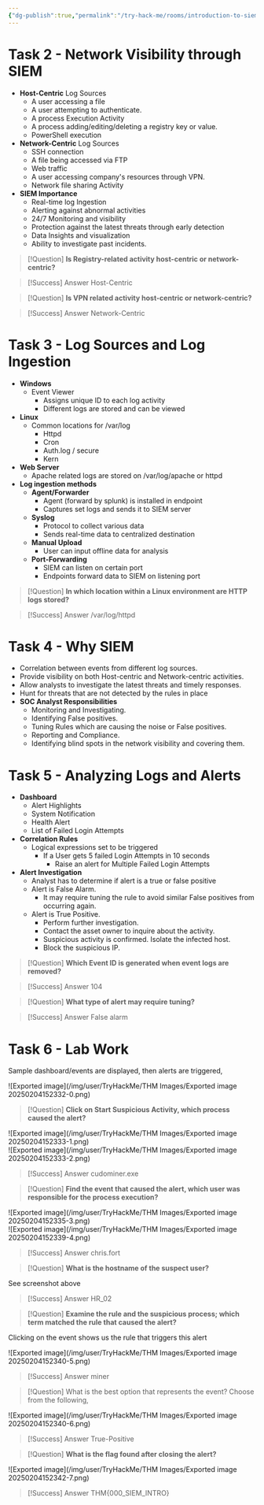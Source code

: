 ```yaml
---
{"dg-publish":true,"permalink":"/try-hack-me/rooms/introduction-to-siem/","tags":["gardenEntry"]}
---
```




# Task 2 - Network Visibility through SIEM

- **Host-Centric** Log Sources
	- A user accessing a file
	- A user attempting to authenticate.
	- A process Execution Activity
	- A process adding/editing/deleting a registry key or value.
	- PowerShell execution
- **Network-Centric** Log Sources
	- SSH connection
	- A file being accessed via FTP
	- Web traffic
	- A user accessing company's resources through VPN.
	- Network file sharing Activity
- **SIEM Importance**
	- Real-time log Ingestion
	- Alerting against abnormal activities
	- 24/7 Monitoring and visibility
	- Protection against the latest threats through early detection
	- Data Insights and visualization
	- Ability to investigate past incidents. 

> [!Question]
> **Is Registry-related activity host-centric or network-centric?** 

> [!Success] Answer
> Host-Centric

> [!Question]
> **Is VPN related activity host-centric or network-centric?** 

> [!Success] Answer
> Network-Centric
# Task 3 - Log Sources and Log Ingestion

- **Windows**
	- Event Viewer
		- Assigns unique ID to each log activity
		- Different logs are stored and can be viewed
- **Linux**
	- Common locations for /var/log
		- Httpd
		- Cron
		- Auth.log / secure
		- Kern
- **Web Server**
	- Apache related logs are stored on /var/log/apache or httpd
- **Log ingestion methods**
	- **Agent/Forwarder**
		- Agent (forward by splunk) is installed in endpoint
		- Captures set logs and sends it to SIEM server
	- **Syslog**
		- Protocol to collect various data
		- Sends real-time data to centralized destination
	- **Manual Upload**
		- User can input offline data for analysis
	- **Port-Forwarding**
	    - SIEM can listen on certain port
	    - Endpoints forward data to SIEM on listening port

> [!Question]
> **In which location within a Linux environment are HTTP logs stored?**     

> [!Success] Answer
> /var/log/httpd 

# Task 4 - Why SIEM

- Correlation between events from different log sources.
- Provide visibility on both Host-centric and Network-centric activities.
- Allow analysts to investigate the latest threats and timely responses.
- Hunt for threats that are not detected by the rules in place
- **SOC Analyst Responsibilities**
	- Monitoring and Investigating.
	- Identifying False positives.
	- Tuning Rules which are causing the noise or False positives.
	- Reporting and Compliance.
	- Identifying blind spots in the network visibility and covering them.    
# Task 5 - Analyzing Logs and Alerts

- **Dashboard**
	- Alert Highlights
	- System Notification
	- Health Alert
	- List of Failed Login Attempts
- **Correlation Rules**
	- Logical expressions set to be triggered
		- If a User gets 5 failed Login Attempts in 10 seconds
			- Raise an alert for Multiple Failed Login Attempts
- **Alert Investigation**
	- Analyst has to determine if alert is a true or false positive
	- Alert is False Alarm.
		- It may require tuning the rule to avoid similar False positives from occurring again.
	- Alert is True Positive.
		- Perform further investigation.
		- Contact the asset owner to inquire about the activity.
		- Suspicious activity is confirmed. Isolate the infected host.
		- Block the suspicious IP.

> [!Question]
> **Which Event ID is generated when event logs are removed?** 

> [!Success] Answer
> 104

> [!Question]
> **What type of alert may require tuning?** 

> [!Success] Answer
> False alarm
# Task 6 - Lab Work

Sample dashboard/events are displayed, then alerts are triggered,

![Exported image](/img/user/TryHackMe/THM Images/Exported image 20250204152332-0.png)

> [!Question]
> **Click on Start Suspicious Activity, which process caused the alert?**   

![Exported image](/img/user/TryHackMe/THM Images/Exported image 20250204152333-1.png)  
![Exported image](/img/user/TryHackMe/THM Images/Exported image 20250204152333-2.png)  

> [!Success] Answer
> cudominer.exe

> [!Question]
> **Find the event that caused the alert, which user was responsible for the process execution?**   

![Exported image](/img/user/TryHackMe/THM Images/Exported image 20250204152335-3.png)  
![Exported image](/img/user/TryHackMe/THM Images/Exported image 20250204152339-4.png)  

> [!Success] Answer
 > chris.fort

> [!Question]
> **What is the hostname of the suspect user?** 

See screenshot above

> [!Success] Answer
> HR_02

> [!Question]
> **Examine the rule and the suspicious process; which term matched the rule that caused the alert?** 

Clicking on the event shows us the rule that triggers this alert

![Exported image](/img/user/TryHackMe/THM Images/Exported image 20250204152340-5.png)  

> [!Success] Answer
> miner

> [!Question] 
> What is the best option that represents the event? Choose from the following,

![Exported image](/img/user/TryHackMe/THM Images/Exported image 20250204152340-6.png)  

> [!Success] Answer
> True-Positive

> [!Question]
> **What is the flag found after closing the alert?** 

![Exported image](/img/user/TryHackMe/THM Images/Exported image 20250204152342-7.png)  

> [!Success] Answer
> THM{000_SIEM_INTRO}





         

